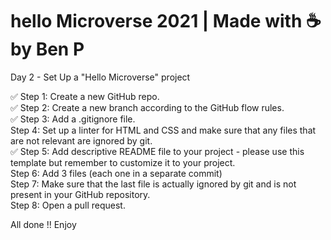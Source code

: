 # hello Microverse 2021 | Made with ☕️ by Ben P

Day 2 - Set Up a "Hello Microverse" project

✅ Step 1: Create a new GitHub repo. </br>
✅ Step 2: Create a new branch according to the GitHub flow rules.</br>
✅ Step 3: Add a .gitignore file.</br>
Step 4: Set up a linter for HTML and CSS and make sure that any files that are not relevant are ignored by git.</br>
✅ Step 5: Add descriptive README file to your project - please use this template but remember to customize it to your project.</br>
Step 6: Add 3 files (each one in a separate commit)</br>
Step 7: Make sure that the last file is actually ignored by git and is not present in your GitHub repository.</br>
Step 8: Open a pull request.</br>


All done !!
Enjoy 
